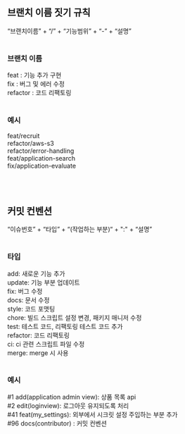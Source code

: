 ## 브랜치 이름 짓기 규칙
“브랜치이름” + “/” + “기능범위” + “-” + “설명”     
<br>

### 브랜치 이름
feat : 기능 추가 구현     
fix  : 버그 및 에러 수정  
refactor  : 코드 리팩토링  
<br>

### 예시
feat/recruit   
refactor/aws-s3    
refactor/error-handling    
feat/application-search    
fix/application-evaluate      

<br>
<br>

## 커밋 컨벤션
“이슈번호” + “타입” + “(작업하는 부분)“ + ":" + “설명”  
<br>

### 타입
add: 새로운 기능 추가  
update: 기능 부분 업데이트  
fix: 버그 수정  
docs: 문서 수정  
style: 코드 포맷팅  
chore: 빌드 스크립트 설정 변경, 패키지 매니저 수정  
test: 테스트 코드, 리팩토링 테스트 코드 추가  
refactor: 코드 리팩토링  
ci: ci 관련 스크립트 파일 수정  
merge: merge 시 사용  
<br>

### 예시
\#1 add(application admin view): 상품 목록 api   
\#2 edit(loginview): 로그아웃 유지되도록 처리  
\#41 feat(my_settings): 외부에서 시크릿 설정 주입하는 부분 추가  
\#96 docs(contributor) : 커밋 컨벤션  


